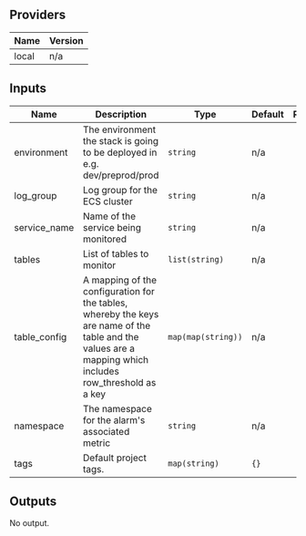 ## Providers

| Name | Version |
|------|---------|
| local | n/a |

## Inputs

| Name | Description | Type | Default | Required |
|------|-------------|------|---------|:-----:|
| environment | The environment the stack is going to be deployed in e.g. dev/preprod/prod | `string` | n/a | yes |
| log\_group | Log group for the ECS cluster | `string` | n/a | yes |
| service\_name | Name of the service being monitored | `string` | n/a | yes |
| tables | List of tables to monitor | `list(string)` | n/a | yes |
| table\_config | A mapping of the configuration for the tables, whereby the keys are name of the table and the values are a mapping which includes row_threshold as a key | `map(map(string))` | n/a | yes |
| namespace |The namespace for the alarm's associated metric | `string` | n/a | yes |
| tags | Default project tags. | `map(string)` | `{}` | no |

## Outputs

No output.

